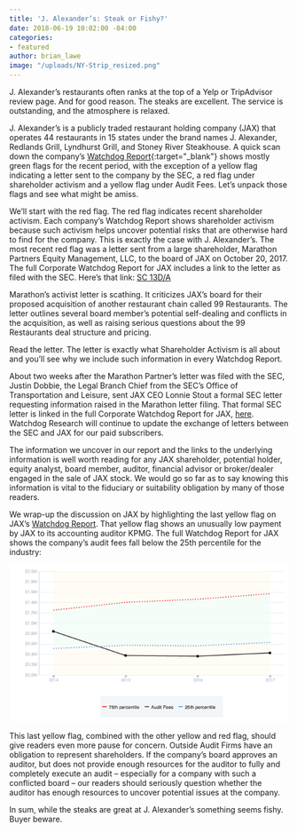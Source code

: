 ```yaml
---
title: 'J. Alexander’s: Steak or Fishy?'
date: 2018-06-19 10:02:00 -04:00
categories:
- featured
author: brian_lawe
image: "/uploads/NY-Strip_resized.png"
---
```


J. Alexander’s restaurants often ranks at the top of a Yelp or TripAdvisor review page.  And for good reason.  The steaks are excellent.  The service is outstanding, and the atmosphere is relaxed.

J. Alexander’s is a publicly traded restaurant holding company (JAX) that operates 44 restaurants in 15 states under the brand names J. Alexander, Redlands Grill, Lyndhurst Grill, and Stoney River Steakhouse.  A quick scan down the company’s [Watchdog Report](/uploads/Watchdog%20Report%20for%20J.%20Alexander's%20Holdings,%20Inc.%20-%20JAX%20(20180613).pdf){:target="_blank"} shows mostly green flags for the recent period, with the exception of a yellow flag indicating a letter sent to the company by the SEC, a red flag under shareholder activism and a yellow flag under Audit Fees.  Let’s unpack those flags and see what might be amiss.

We’ll start with the red flag.  The red flag indicates recent shareholder activism.  Each company’s Watchdog Report shows shareholder activism because such activism helps uncover potential risks that are otherwise hard to find for the company.  This is exactly the case with J. Alexander’s.  The most recent red flag was a letter sent from a large shareholder, Marathon Partners Equity Management, LLC, to the board of JAX on October 20, 2017.  The full Corporate Watchdog Report for JAX includes a link to the letter as filed with the SEC.  Here’s that link:  [SC 13D/A](https://www.sec.gov/Archives/edgar/data/1353311/000092189517002472/0000921895-17-002472-index.htm)

Marathon’s activist letter is scathing.  It criticizes JAX’s board for their proposed acquisition of another restaurant chain called 99 Restaurants.  The letter outlines several board member’s potential self-dealing and conflicts in the acquisition, as well as raising serious questions about the 99 Restaurants deal structure and pricing.

Read the letter.  The letter is exactly what Shareholder Activism is all about and you’ll see why we include such information in every Watchdog Report.

About two weeks after the Marathon Partner’s letter was filed with the SEC, Justin Dobbie, the Legal Branch Chief from the SEC’s Office of Transportation and Leisure, sent JAX CEO Lonnie Stout a formal SEC letter requesting information raised in the Marathon letter filing.  That formal SEC letter is linked in the full Corporate Watchdog Report for JAX, [here](https://www.sec.gov/Archives/edgar/data/1617227/000000000017039402/0000000000-17-039402-index.htm).   Watchdog Research will continue to update the exchange of letters between the SEC and JAX for our paid subscribers.

The information we uncover in our report and the links to the underlying information is well worth reading for any JAX shareholder, potential holder, equity analyst, board member, auditor, financial advisor or broker/dealer engaged in the sale of JAX stock.  We would go so far as to say knowing this information is vital to the fiduciary or suitability obligation by many of those readers.

We wrap-up the discussion on JAX by highlighting the last yellow flag on JAX’s [Watchdog Report](/uploads/Watchdog%20Report%20for%20J.%20Alexander's%20Holdings,%20Inc.%20-%20JAX%20(20180613).pdf).  That yellow flag shows an unusually low payment by JAX to its accounting auditor KPMG.  The full Watchdog Report for JAX shows the company’s audit fees fall below the 25th percentile for the industry:

![audit_fees_20180619__1617227.png](/uploads/audit_fees_20180619__1617227.png)

This last yellow flag, combined with the other yellow and red flag, should give readers even more pause for concern.  Outside Audit Firms have an obligation to represent shareholders.  If the company’s board approves an auditor, but does not provide enough resources for the auditor to fully and completely execute an audit – especially for a company with such a conflicted board – our readers should seriously question whether the auditor has enough resources to uncover potential issues at the company.

In sum, while the steaks are great at J. Alexander’s something seems fishy.  Buyer beware.